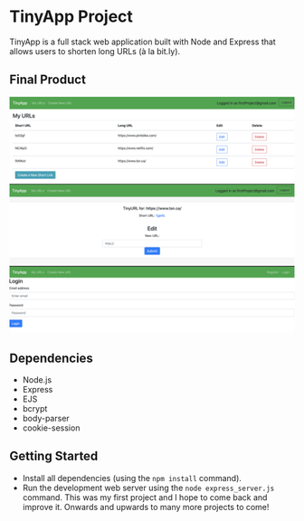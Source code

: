 # TinyApp Project

TinyApp is a full stack web application built with Node and Express that allows users to shorten long URLs (à la bit.ly).

## Final Product

!["Page for all of a current users short URLS"](https://github.com/samjanderson/tinyapp/blob/master/docs/urls-page1.png?raw=true)
!["Screenshot of newly created short URLs with editing option"](https://github.com/samjanderson/tinyapp/blob/master/docs/new-urls.png?raw=true)
!["Screenshot of the login page"](https://github.com/samjanderson/tinyapp/blob/master/docs/login-page.png?raw=true)

## Dependencies

- Node.js
- Express
- EJS
- bcrypt
- body-parser
- cookie-session

## Getting Started

- Install all dependencies (using the `npm install` command).
- Run the development web server using the `node express_server.js` command.
This was my first project and I hope to come back and improve it. Onwards and upwards to many more projects to come!